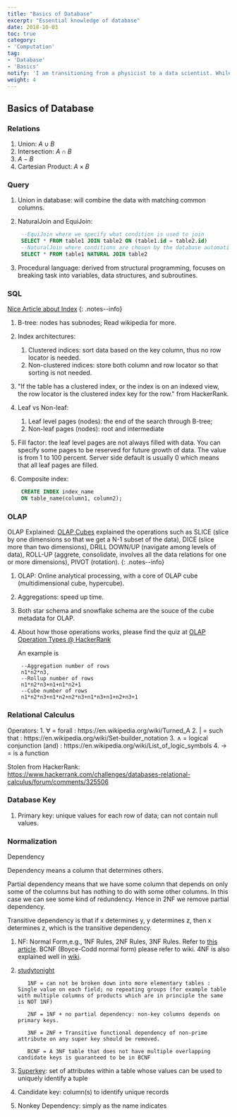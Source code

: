 ```yaml
---
title: "Basics of Database"
excerpt: "Essential knowledge of database"
date: 2018-10-03
toc: true
category:
- 'Computation'
tag:
- 'Database'
- 'Basics'
notify: 'I am transitioning from a physicist to a data scientist. While I am exploring the world of data, I find that I need to know some basics about computers and internet.'
weight: 4
---
```


## Basics of Database


### Relations


1. Union: $A\cup B$
2. Intersection: $A\cap B$
3. $A - B$
4. Cartesian Product: $A \times B$


### Query

1. Union in database: will combine the data with matching common columns.
2. NaturalJoin and EquiJoin:

   ```SQL
    --EquiJoin where we specify what condition is used to join
    SELECT * FROM table1 JOIN table2 ON (table1.id = table2.id)
    --NaturalJoin where conditions are chosen by the database automatically
    SELECT * FROM table1 NATURAL JOIN table2
   ```
3. Procedural language: derived from structural programming, focuses on breaking task into variables, data structures, and subroutines.


### SQL

[Nice Article about Index](https://www.red-gate.com/simple-talk/sql/learn-sql-server/sql-server-index-basics/)
{: .notes--info}

1. B-tree: nodes has subnodes; Read wikipedia for more.
2. Index architectures:
   1. Clustered indices: sort data based on the key column, thus no row locator is needed.
   2. Non-clustered indices: store both column and row locator so that sorting is not needed.
3. "If the table has a clustered index, or the index is on an indexed view, the row locator is the clustered index key for the row." from HackerRank.
4. Leaf vs Non-leaf:
   1. Leaf level pages (nodes): the end of the search through B-tree;
   2. Non-leaf pages (nodes): root and intermediate
5. Fill factor: the leaf level pages are not always filled with data. You can specify some pages to be reserved for future growth of data. The value is from 1 to 100 percent. Server side default is usually 0 which means that all leaf pages are filled.
6. Composite index:

   ```sql
    CREATE INDEX index_name
    ON table_name(column1, column2);
   ```

### OLAP

OLAP Explained: [OLAP Cubes](https://apandre.wordpress.com/data/datacube/) explained the operations such as SLICE (slice by one dimensions so that we get a N-1 subset of the data), DICE (slice more than two dimensions), DRILL DOWN/UP (navigate among levels of data), ROLL-UP (aggrete, consolidate, involves all the data relations for one or more dimensions), PIVOT (rotation).
{: .notes--info}

1. OLAP: Online analytical processing, with a core of OLAP cube (multidimensional cube, hypercube).
2. Aggregations: speed up time.
3. Both star schema and snowflake schema are the souce of the cube metadata for OLAP.

4. About how those operations works, please find the quiz at [OLAP Operation Types @ HackerRank](https://www.hackerrank.com/challenges/olap-operation-types-2/forum)

   An example is

   ```text
    --Aggregation number of rows
    n1*n2*n3,
    --Rollup number of rows
    n1*n2*n3+n1+n1*n2+1
    --Cube number of rows
    n1*n2*n3+n1*n2+n2*n3+n1*n3+n1+n2+n3+1
   ```


### Relational Calculus

<div markdown="1" class="notes--info">
Operators: 
   1. ∀ = forall : https://en.wikipedia.org/wiki/Turned_A
   2. | = such that : https://en.wikipedia.org/wiki/Set-builder_notation
   3. ∧ = logical conjunction (and) : https://en.wikipedia.org/wiki/List_of_logic_symbols
   4. → = is a function

   Stolen from HackerRank: https://www.hackerrank.com/challenges/databases-relational-calculus/forum/comments/325506
</div>


### Database Key

1. Primary key: unique values for each row of data; can not contain null values.



### Normalization

<div markdown="1" class="notes--info">
Dependency

   Dependency means a column that determines others.

   Partial dependency means that we have some column that depends on only some of the columns but has nothing to do with some other columns. In this case we can see some kind of redundency. Hence in 2NF we remove partial dependency.

   Transitive dependency is that if x determines y, y determines z, then x determines z, which is the transitive dependency.
</div>

1. NF: Normal Form,e.g., 1NF Rules, 2NF Rules, 3NF Rules. Refer to [this article](https://www.guru99.com/database-normalization.html). BCNF (Boyce-Codd normal form) please refer to wiki. 4NF is also explained well in [wiki](https://en.wikipedia.org/wiki/Fourth_normal_form).
2. [studytonight](https://www.studytonight.com/dbms/database-normalization.php)

   ```text
      1NF = can not be broken down into more elementary tables : Single value on each field; no repeating groups (for example table with multiple columns of products which are in principle the same is NOT 1NF)

      2NF = 1NF + no partial dependency: non-key columns depends on primary keys.

      3NF = 2NF + Transitive functional dependency of non-prime attribute on any super key should be removed.

      BCNF = A 3NF table that does not have multiple overlapping candidate keys is guaranteed to be in BCNF
   ```
3. [Superkey](https://en.wikipedia.org/wiki/Superkey):  set of attributes within a table whose values can be used to uniquely identify a tuple
4. Candidate key: column(s) to identify unique records
5. Nonkey Dependency: simply as the name indicates
